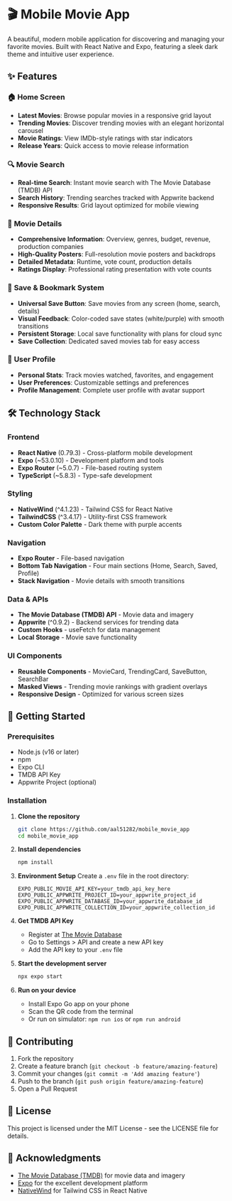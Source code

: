 # 🎬 Mobile Movie App

A beautiful, modern mobile application for discovering and managing your favorite movies. Built with React Native and Expo, featuring a sleek dark theme and intuitive user experience.

## ✨ Features

### 🏠 **Home Screen**

- **Latest Movies**: Browse popular movies in a responsive grid layout
- **Trending Movies**: Discover trending movies with an elegant horizontal carousel
- **Movie Ratings**: View IMDb-style ratings with star indicators
- **Release Years**: Quick access to movie release information

### 🔍 **Movie Search**

- **Real-time Search**: Instant movie search with The Movie Database (TMDB) API
- **Search History**: Trending searches tracked with Appwrite backend
- **Responsive Results**: Grid layout optimized for mobile viewing

### 📖 **Movie Details**

- **Comprehensive Information**: Overview, genres, budget, revenue, production companies
- **High-Quality Posters**: Full-resolution movie posters and backdrops
- **Detailed Metadata**: Runtime, vote count, production details
- **Ratings Display**: Professional rating presentation with vote counts

### 💾 **Save & Bookmark System**

- **Universal Save Button**: Save movies from any screen (home, search, details)
- **Visual Feedback**: Color-coded save states (white/purple) with smooth transitions
- **Persistent Storage**: Local save functionality with plans for cloud sync
- **Save Collection**: Dedicated saved movies tab for easy access

### 👤 **User Profile**

- **Personal Stats**: Track movies watched, favorites, and engagement
- **User Preferences**: Customizable settings and preferences
- **Profile Management**: Complete user profile with avatar support

## 🛠 Technology Stack

### **Frontend**

- **React Native** (0.79.3) - Cross-platform mobile development
- **Expo** (~53.0.10) - Development platform and tools
- **Expo Router** (~5.0.7) - File-based routing system
- **TypeScript** (~5.8.3) - Type-safe development

### **Styling**

- **NativeWind** (^4.1.23) - Tailwind CSS for React Native
- **TailwindCSS** (^3.4.17) - Utility-first CSS framework
- **Custom Color Palette** - Dark theme with purple accents

### **Navigation**

- **Expo Router** - File-based navigation
- **Bottom Tab Navigation** - Four main sections (Home, Search, Saved, Profile)
- **Stack Navigation** - Movie details with smooth transitions

### **Data & APIs**

- **The Movie Database (TMDB) API** - Movie data and imagery
- **Appwrite** (^0.9.2) - Backend services for trending data
- **Custom Hooks** - useFetch for data management
- **Local Storage** - Movie save functionality

### **UI Components**

- **Reusable Components** - MovieCard, TrendingCard, SaveButton, SearchBar
- **Masked Views** - Trending movie rankings with gradient overlays
- **Responsive Design** - Optimized for various screen sizes

## 🚀 Getting Started

### Prerequisites

- Node.js (v16 or later)
- npm
- Expo CLI
- TMDB API Key
- Appwrite Project (optional)

### Installation

1. **Clone the repository**

   ```bash
   git clone https://github.com/aal51282/mobile_movie_app
   cd mobile_movie_app
   ```

2. **Install dependencies**

   ```bash
   npm install
   ```

3. **Environment Setup**
   Create a `.env` file in the root directory:

   ```env
   EXPO_PUBLIC_MOVIE_API_KEY=your_tmdb_api_key_here
   EXPO_PUBLIC_APPWRITE_PROJECT_ID=your_appwrite_project_id
   EXPO_PUBLIC_APPWRITE_DATABASE_ID=your_appwrite_database_id
   EXPO_PUBLIC_APPWRITE_COLLECTION_ID=your_appwrite_collection_id
   ```

4. **Get TMDB API Key**

   - Register at [The Movie Database](https://developer.themoviedb.org/reference/intro/getting-started)
   - Go to Settings > API and create a new API key
   - Add the API key to your `.env` file

5. **Start the development server**

   ```bash
   npx expo start
   ```

6. **Run on your device**
   - Install Expo Go app on your phone
   - Scan the QR code from the terminal
   - Or run on simulator: `npm run ios` or `npm run android`

## 🤝 Contributing

1. Fork the repository
2. Create a feature branch (`git checkout -b feature/amazing-feature`)
3. Commit your changes (`git commit -m 'Add amazing feature'`)
4. Push to the branch (`git push origin feature/amazing-feature`)
5. Open a Pull Request

## 📄 License

This project is licensed under the MIT License - see the LICENSE file for details.

## 🙏 Acknowledgments

- [The Movie Database (TMDB)](https://www.themoviedb.org/) for movie data and imagery
- [Expo](https://expo.dev/) for the excellent development platform
- [NativeWind](https://www.nativewind.dev/) for Tailwind CSS in React Native
